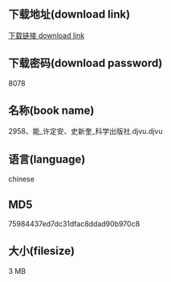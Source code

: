 ## 下载地址(download link)
[下载链接 download link](https://voluble-croquembouche-d321dc.netlify.app/?s=2958%E3%80%81%E8%83%BD_%E8%AE%B8%E5%AE%9A%E5%AE%89%E3%80%81%E5%8F%B2%E6%96%B0%E5%A5%8E_%E7%A7%91%E5%AD%A6%E5%87%BA%E7%89%88%E7%A4%BE.djvu)

## 下载密码(download password)
8078

## 名称(book name)
2958、能_许定安、史新奎_科学出版社.djvu.djvu

## 语言(language)
chinese

## MD5
75984437ed7dc31dfac8ddad90b970c8

## 大小(filesize)
3 MB
